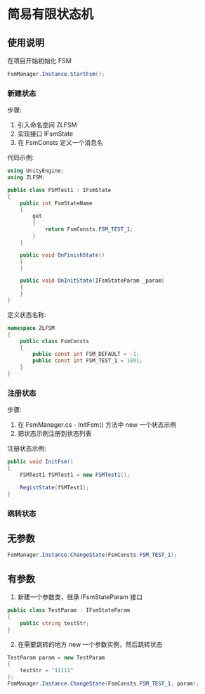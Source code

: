 # 简易有限状态机

## 使用说明

在项目开始初始化 FSM

``` csharp
FsmManager.Instance.StartFsm();
```

### 新建状态

步骤:

1. 引入命名空间 ZLFSM
2. 实现接口 IFsmState
3. 在 FsmConsts 定义一个消息名

代码示例:

``` csharp
using UnityEngine;
using ZLFSM;

public class FSMTest1 : IFsmState
{
    public int FsmStateName
    {
        get
        {
            return FsmConsts.FSM_TEST_1;
        }
    }

    public void OnFinishState()
    {
    }

    public void OnInitState(IFsmStateParam _param)
    {
    }
}
```

定义状态名称:

``` csharp
namespace ZLFSM
{
    public class FsmConsts
    {
        public const int FSM_DEFAULT = -1;
        public const int FSM_TEST_1 = 1001;
    }
}
```

### 注册状态

步骤:

1. 在 FsmManager.cs - InitFsm() 方法中 new 一个状态示例
2. 把状态示例注册到状态列表

注册状态示例:

``` csharp
public void InitFsm()
{
    FSMTest1 fSMTest1 = new FSMTest1();

    RegistState(fSMTest1);
}
```

### 跳转状态

## 无参数

``` csharp
FsmManager.Instance.ChangeState(FsmConsts.FSM_TEST_1);
```

## 有参数

1. 新建一个参数类，继承 IFsmStateParam 接口
``` csharp
public class TestParam : IFsmStateParam
{
    public string testStr;
}
```
2. 在需要跳转的地方 new 一个参数实例，然后跳转状态
``` csharp
TestParam param = new TestParam
{
    testStr = "11111"
};
FsmManager.Instance.ChangeState(FsmConsts.FSM_TEST_1, param);
```
